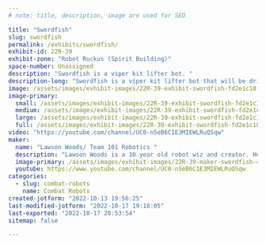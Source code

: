 ```yaml
---
# note: title, description, image are used for SEO

title: "Swordfish"
slug: swordfish
permalink: /exhibits/swordfish/
exhibit-id: 22R-39
exhibit-zone: "Robot Ruckus (Spirit Building)"
space-number: Unassigned
description: "Swordfish is a viper kit lifter bot. "
description-long: "Swordfish is a viper kit lifter bot that will be driven by Lawson Woods. It&#039;s a 2 wheel wedge/lifter robot. "
image: /assets/images/exhibit-images/22R-39-exhibit-swordfish-fd2e1c18-7e2a-45e0-8124-4b8a5e548f62-large.jpeg
image-primary: 
  small: /assets/images/exhibit-images/22R-39-exhibit-swordfish-fd2e1c18-7e2a-45e0-8124-4b8a5e548f62-small.jpeg
  medium: /assets/images/exhibit-images/22R-39-exhibit-swordfish-fd2e1c18-7e2a-45e0-8124-4b8a5e548f62-medium.jpeg
  large: /assets/images/exhibit-images/22R-39-exhibit-swordfish-fd2e1c18-7e2a-45e0-8124-4b8a5e548f62-large.jpeg
  full: /assets/images/exhibit-images/22R-39-exhibit-swordfish-fd2e1c18-7e2a-45e0-8124-4b8a5e548f62-full.jpeg
video: "https://youtube.com/channel/UC0-n5eB6C1E3MIEWLRuQSqw"
maker: 
  name: "Lawson Woods/ Team 101 Robotics "
  description: "Lawson Woods is a 10 year old robot wiz and creator. He is passionate about Battlebots, constantly creating new bots and has a YouTube channel where he features his original Lego bots competions. He builds with his dad and Swordfish is his first competitive bot. He is nervous and excited to compete and wishes all the contenders a good fight! "
  image-primary: /assets/images/exhibit-images/22R-39-maker-swordfish-43f0f8ef-8a76-46b0-9980-4dd6ebe6bb7f-medium.jpeg
  youtube: https://www.youtube.com/channel/UC0-n5eB6C1E3MIEWLRuQSqw
categories: 
  - slug: combat-robots
    name: Combat Robots
created-jotform: "2022-10-13 19:56:25"
last-modified-jotform: "2022-10-17 19:18:05"
last-exported: "2022-10-17 20:53:54"
sitemap: false

---
```

